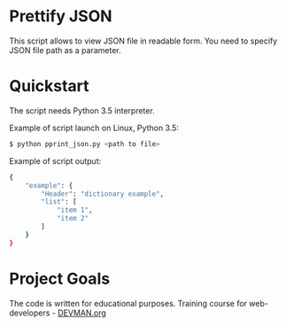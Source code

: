 # Prettify JSON

This script allows to view JSON file in readable form.
You need to specify JSON file path as a parameter. 

# Quickstart

The script needs Python 3.5 interpreter.

Example of script launch on Linux, Python 3.5:

```bash
$ python pprint_json.py <path to file>
```

Example of script output:

```bash
{
    "example": {
        "Header": "dictionary example",
        "list": [
            "item 1",
            "item 2"
        ]
    }
}
```


# Project Goals

The code is written for educational purposes. Training course for web-developers - [DEVMAN.org](https://devman.org)
